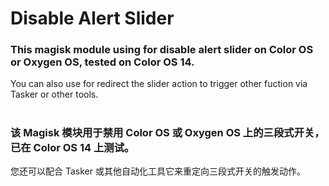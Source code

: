 # Disable Alert Slider

### This magisk module using for disable alert slider on Color OS or Oxygen OS, tested on Color OS 14.
You can also use for redirect the slider action to trigger other fuction via Tasker or other tools.

#

### 该 Magisk 模块用于禁用 Color OS 或 Oxygen OS 上的三段式开关，已在 Color OS 14 上测试。
您还可以配合 Tasker 或其他自动化工具它来重定向三段式开关的触发动作。
